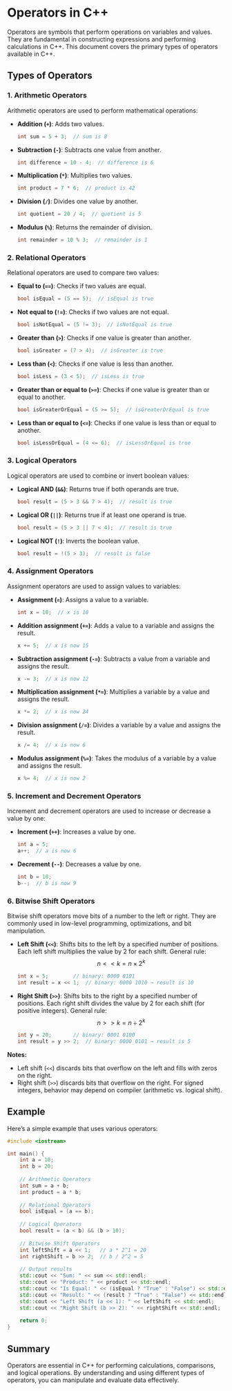 # Operators in C++

Operators are symbols that perform operations on variables and values. They are fundamental in constructing expressions and performing calculations in C++. This document covers the primary types of operators available in C++.

## Types of Operators

### 1. Arithmetic Operators

Arithmetic operators are used to perform mathematical operations:

- **Addition (`+`)**: Adds two values.
  ```cpp
  int sum = 5 + 3;  // sum is 8
  ```

- **Subtraction (`-`)**: Subtracts one value from another.
  ```cpp
  int difference = 10 - 4;  // difference is 6
  ```

- **Multiplication (`*`)**: Multiplies two values.
  ```cpp
  int product = 7 * 6;  // product is 42
  ```

- **Division (`/`)**: Divides one value by another.
  ```cpp
  int quotient = 20 / 4;  // quotient is 5
  ```

- **Modulus (`%`)**: Returns the remainder of division.
  ```cpp
  int remainder = 10 % 3;  // remainder is 1
  ```

### 2. Relational Operators

Relational operators are used to compare two values:

- **Equal to (`==`)**: Checks if two values are equal.
  ```cpp
  bool isEqual = (5 == 5);  // isEqual is true
  ```

- **Not equal to (`!=`)**: Checks if two values are not equal.
  ```cpp
  bool isNotEqual = (5 != 3);  // isNotEqual is true
  ```

- **Greater than (`>`)**: Checks if one value is greater than another.
  ```cpp
  bool isGreater = (7 > 4);  // isGreater is true
  ```

- **Less than (`<`)**: Checks if one value is less than another.
  ```cpp
  bool isLess = (3 < 5);  // isLess is true
  ```

- **Greater than or equal to (`>=`)**: Checks if one value is greater than or equal to another.
  ```cpp
  bool isGreaterOrEqual = (5 >= 5);  // isGreaterOrEqual is true
  ```

- **Less than or equal to (`<=`)**: Checks if one value is less than or equal to another.
  ```cpp
  bool isLessOrEqual = (4 <= 6);  // isLessOrEqual is true
  ```

### 3. Logical Operators

Logical operators are used to combine or invert boolean values:

- **Logical AND (`&&`)**: Returns true if both operands are true.
  ```cpp
  bool result = (5 > 3 && 7 > 4);  // result is true
  ```

- **Logical OR (`||`)**: Returns true if at least one operand is true.
  ```cpp
  bool result = (5 > 3 || 7 < 4);  // result is true
  ```

- **Logical NOT (`!`)**: Inverts the boolean value.
  ```cpp
  bool result = !(5 > 3);  // result is false
  ```

### 4. Assignment Operators

Assignment operators are used to assign values to variables:

- **Assignment (`=`)**: Assigns a value to a variable.
  ```cpp
  int x = 10;  // x is 10
  ```

- **Addition assignment (`+=`)**: Adds a value to a variable and assigns the result.
  ```cpp
  x += 5;  // x is now 15
  ```

- **Subtraction assignment (`-=`)**: Subtracts a value from a variable and assigns the result.
  ```cpp
  x -= 3;  // x is now 12
  ```

- **Multiplication assignment (`*=`)**: Multiplies a variable by a value and assigns the result.
  ```cpp
  x *= 2;  // x is now 24
  ```

- **Division assignment (`/=`)**: Divides a variable by a value and assigns the result.
  ```cpp
  x /= 4;  // x is now 6
  ```

- **Modulus assignment (`%=`)**: Takes the modulus of a variable by a value and assigns the result.
  ```cpp
  x %= 4;  // x is now 2
  ```

### 5. Increment and Decrement Operators

Increment and decrement operators are used to increase or decrease a value by one:

- **Increment (`++`)**: Increases a value by one.
  ```cpp
  int a = 5;
  a++;  // a is now 6
  ```

- **Decrement (`--`)**: Decreases a value by one.
  ```cpp
  int b = 10;
  b--;  // b is now 9
  ```


### 6. Bitwise Shift Operators

Bitwise shift operators move bits of a number to the left or right. They are commonly used in low-level programming, optimizations, and bit manipulation.

* **Left Shift (`<<`)**: Shifts bits to the left by a specified number of positions. Each left shift multiplies the value by 2 for each shift.
  General rule:
  $$n << k = n \times 2^k$$

  ```cpp
  int x = 5;        // binary: 0000 0101
  int result = x << 1;  // binary: 0000 1010 → result is 10
  ```

* **Right Shift (`>>`)**: Shifts bits to the right by a specified number of positions. Each right shift divides the value by 2 for each shift (for positive integers).
  General rule:
  $$n >> k = n \div 2^k$$

  ```cpp
  int y = 20;       // binary: 0001 0100
  int result = y >> 2;  // binary: 0000 0101 → result is 5
  ```

**Notes:**

* Left shift (`<<`) discards bits that overflow on the left and fills with zeros on the right.
* Right shift (`>>`) discards bits that overflow on the right. For signed integers, behavior may depend on compiler (arithmetic vs. logical shift).

## Example

Here’s a simple example that uses various operators:

```cpp
#include <iostream>

int main() {
    int a = 10;
    int b = 20;
    
    // Arithmetic Operators
    int sum = a + b;
    int product = a * b;
    
    // Relational Operators
    bool isEqual = (a == b);
    
    // Logical Operators
    bool result = (a < b) && (b > 10);
    
    // Bitwise Shift Operators
    int leftShift = a << 1;   // a * 2^1 = 20
    int rightShift = b >> 2;  // b / 2^2 = 5
    
    // Output results
    std::cout << "Sum: " << sum << std::endl;
    std::cout << "Product: " << product << std::endl;
    std::cout << "Is Equal: " << (isEqual ? "True" : "False") << std::endl;
    std::cout << "Result: " << (result ? "True" : "False") << std::endl;
    std::cout << "Left Shift (a << 1): " << leftShift << std::endl;
    std::cout << "Right Shift (b >> 2): " << rightShift << std::endl;
    
    return 0;
}

```

## Summary

Operators are essential in C++ for performing calculations, comparisons, and logical operations. By understanding and using different types of operators, you can manipulate and evaluate data effectively.


